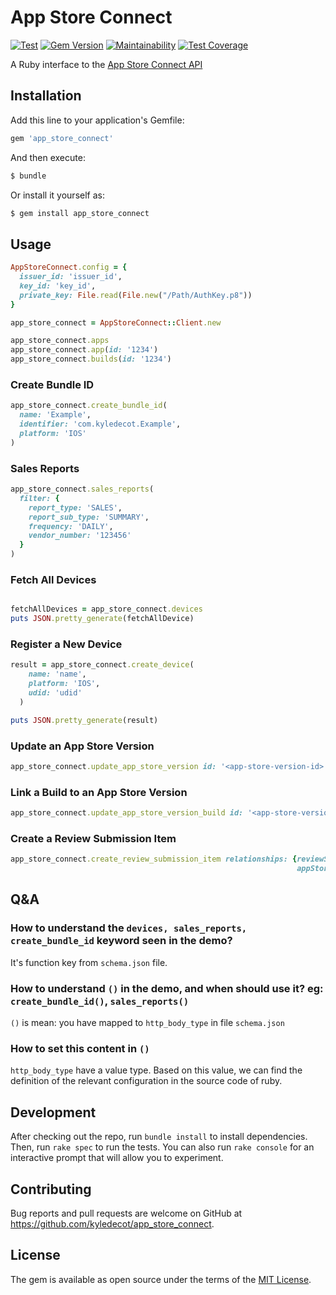 # App Store Connect 
[![Test](https://github.com/kyledecot/app_store_connect/workflows/Default/badge.svg)](https://github.com/kyledecot/app_store_connect/actions) [![Gem Version](https://badge.fury.io/rb/app_store_connect.svg)](https://badge.fury.io/rb/app_store_connect) [![Maintainability](https://api.codeclimate.com/v1/badges/eb09ffa68f84f8da0b6d/maintainability)](https://codeclimate.com/github/kyledecot/app_store_connect/maintainability) [![Test Coverage](https://api.codeclimate.com/v1/badges/eb09ffa68f84f8da0b6d/test_coverage)](https://codeclimate.com/github/kyledecot/app_store_connect/test_coverage)

A Ruby interface to the [App Store Connect API](https://developer.apple.com/app-store-connect/api/)

## Installation

Add this line to your application's Gemfile:

```Ruby
gem 'app_store_connect'
```

And then execute:

```Bash
$ bundle
```

Or install it yourself as:

```Bash
$ gem install app_store_connect
```

## Usage

```ruby
AppStoreConnect.config = {
  issuer_id: 'issuer_id',
  key_id: 'key_id',
  private_key: File.read(File.new("/Path/AuthKey.p8"))
}

app_store_connect = AppStoreConnect::Client.new

app_store_connect.apps 
app_store_connect.app(id: '1234')
app_store_connect.builds(id: '1234')
```

### Create Bundle ID

```ruby
app_store_connect.create_bundle_id(
  name: 'Example', 
  identifier: 'com.kyledecot.Example', 
  platform: 'IOS'
) 
```

### Sales Reports

```ruby
app_store_connect.sales_reports(
  filter: {
    report_type: 'SALES',
    report_sub_type: 'SUMMARY',
    frequency: 'DAILY',
    vendor_number: '123456'
  }
)
```

### Fetch All Devices

```ruby

fetchAllDevices = app_store_connect.devices
puts JSON.pretty_generate(fetchAllDevice)

```

### Register a New Device

```ruby
result = app_store_connect.create_device(
    name: 'name',
    platform: 'IOS',
    udid: 'udid'
  )

puts JSON.pretty_generate(result)
```

### Update an App Store Version

```ruby
app_store_connect.update_app_store_version id: '<app-store-version-id>', version_string: '1.0'
```

### Link a Build to an App Store Version

```ruby
app_store_connect.update_app_store_version_build id: '<app-store-version-id>', build_id: '<build-id>'
```

### Create a Review Submission Item

```ruby
app_store_connect.create_review_submission_item relationships: {reviewSubmission: {data: {id: '<review-submission-id>', type: 'reviewSubmissions'}},
                                                                appStoreVersion: {data: {id: '<app-store-version-id>', type: 'appStoreVersions'}}}
```

## Q&A

### How to understand the `devices, sales_reports, create_bundle_id` keyword seen in the demo?

It's function key from `schema.json` file.

### How to understand `()` in the demo, and when should use it? eg: `create_bundle_id()`, `sales_reports()`

`()` is mean: you have mapped to `http_body_type` in file `schema.json`

### How to set this content in `()`

`http_body_type` have a value type. Based on this value, we can find the definition of the relevant configuration in the source code of ruby.

## Development

After checking out the repo, run `bundle install` to install dependencies. Then, run `rake spec` to run the tests. You can also run `rake console` for an interactive prompt that will allow you to experiment.

## Contributing

Bug reports and pull requests are welcome on GitHub at https://github.com/kyledecot/app_store_connect.

## License

The gem is available as open source under the terms of the [MIT License](https://opensource.org/licenses/MIT).
